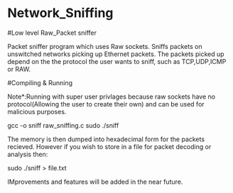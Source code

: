 # Network_Sniffing

#Low level Raw_Packet sniffer

Packet sniffer program which uses Raw sockets. Sniffs packets on unswitched networks picking up Ethernet packets. The packets picked up depend on the the protocol the user wants to sniff, such as TCP,UDP,ICMP or RAW.

#Compiling & Running

Note*:Running with super user privlages because raw sockets have no protocol(Allowing the user to create their own) and can be used for malicious purposes.

gcc -o sniff raw_sniffing.c
sudo ./sniff

The memory is then dumped into hexadecimal form for the packets recieved. However if you wish to store in a file for packet decoding or analysis then:

sudo ./sniff > file.txt

IMprovements and features will be added in the near future.
